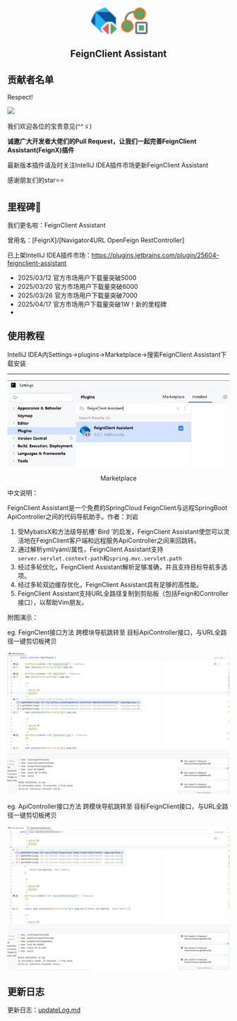 <div align="center">
  <img src="./feignx/src/main/resources/icons/feignAction.svg" height="64">
  <img src="./feignx/src/main/resources/icons/clipboard.svg" height="64">
  <h2>FeignClient Assistant</h2>
</div>

## 贡献者名单
Respect!

<a href="https://github.com/Halfmoonly/feignx-plugin/graphs/contributors">
  <img src="https://contrib.rocks/image?repo=Halfmoonly/feignx-plugin" />
</a>

我们欢迎各位的宝贵意见(^^ゞ)

**诚邀广大开发者大佬们的Pull Request，让我们一起完善FeignClient Assistant(FeignX)插件**

最新版本插件请及时关注IntelliJ IDEA插件市场更新FeignClient Assistant

感谢朋友们的star⭐⭐

## 里程碑🎴

我们更名啦：FeignClient Assistant

曾用名：[FeignX]/[Navigator4URL OpenFeign RestController]

已上架IntelliJ IDEA插件市场：https://plugins.jetbrains.com/plugin/25604-feignclient-assistant
- 2025/03/12 官方市场用户下载量突破5000
- 2025/03/20 官方市场用户下载量突破6000
- 2025/03/26 官方市场用户下载量突破7000
- 2025/04/17 官方市场用户下载量突破1W！新的里程碑
- 


## 使用教程
IntelliJ IDEA内Settings->plugins->Marketplace->搜索FeignClient Assistant下载安装

---
<div align="center">
  <img src="./feignx/pics/ReadmeMarketplace.png">
  <p>Marketplace</p>
</div>


中文说明：

FeignClient Assistant是一个免费的SpringCloud FeignClient与远程SpringBoot ApiController之间的代码导航助手。作者：刘岩

1. 受MybatisX和方法级导航槽‘ Bird ’的启发，FeignClient Assistant使您可以灵活地在FeignClient客户端和远程服务ApiController之间来回跳转。
2. 通过解析yml/yaml/属性，FeignClient Assistant支持`server.servlet.context-path`和`spring.mvc.servlet.path`
3. 经过多轮优化，FeignClient Assistant解析足够准确，并且支持目标导航多选项。
4. 经过多轮双边缓存优化，FeignClient Assistant具有足够的高性能。
5. FeignClient Assistant支持URL全路径复制到剪贴板（包括Feign和Controller接口），以帮助Vim朋友。

附图演示：

eg. FeignClent接口方法 跨模块导航跳转至 目标ApiController接口，与URL全路径一键剪切板拷贝
<div align="left">
  <img src="./feignx/pics/snipping-feignClient.png">
</div>

eg. ApiController接口方法 跨模块导航跳转至 目标FeignClient接口，与URL全路径一键剪切板拷贝

<div align="left">
  <img src="./feignx/pics/snipping-apiController.png">
</div>

## 更新日志

更新日志：[updateLog.md](feignx/docs/updateLog.md)